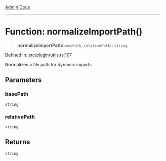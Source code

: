 [Admin Docs](/)

***

# Function: normalizeImportPath()

> **normalizeImportPath**(`basePath`, `relativePath`): `string`

Defined in: [src/plugin/utils.ts:107](https://github.com/Sourya07/talawa-api/blob/cfbd515d04ffba748b09232a33807f1845dd1878/src/plugin/utils.ts#L107)

Normalizes a file path for dynamic imports

## Parameters

### basePath

`string`

### relativePath

`string`

## Returns

`string`
